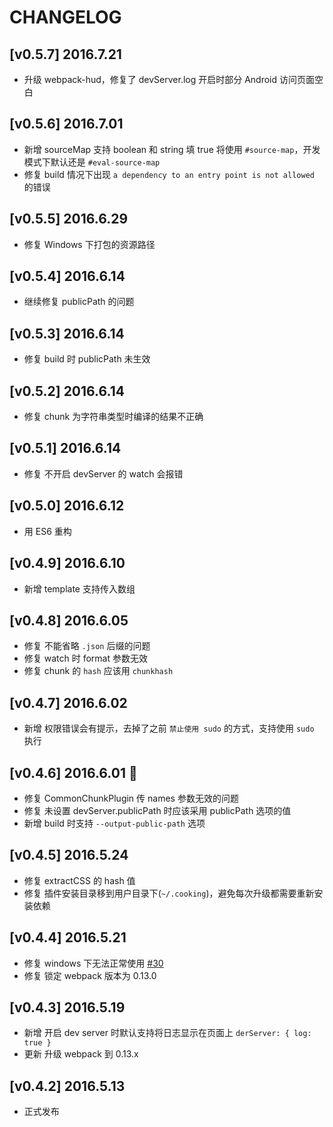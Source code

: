 # CHANGELOG

## [v0.5.7] 2016.7.21
- 升级 webpack-hud，修复了 devServer.log 开启时部分 Android 访问页面空白

## [v0.5.6] 2016.7.01
- 新增 sourceMap 支持 boolean 和 string 填 true 将使用 `#source-map`，开发模式下默认还是 `#eval-source-map`
- 修复 build 情况下出现 `a dependency to an entry point is not allowed` 的错误

## [v0.5.5] 2016.6.29
- 修复 Windows 下打包的资源路径

## [v0.5.4] 2016.6.14
- 继续修复 publicPath 的问题

## [v0.5.3] 2016.6.14
- 修复 build 时 publicPath 未生效

## [v0.5.2] 2016.6.14
- 修复 chunk 为字符串类型时编译的结果不正确

## [v0.5.1] 2016.6.14
- 修复 不开启 devServer 的 watch 会报错

## [v0.5.0] 2016.6.12
- 用 ES6 重构

## [v0.4.9] 2016.6.10
- 新增 template 支持传入数组


## [v0.4.8] 2016.6.05
- 修复 不能省略 `.json` 后缀的问题
- 修复 watch 时 format 参数无效
- 修复 chunk 的 `hash` 应该用 `chunkhash`

## [v0.4.7] 2016.6.02
- 新增 权限错误会有提示，去掉了之前 `禁止使用 sudo` 的方式，支持使用 `sudo` 执行

## [v0.4.6] 2016.6.01 🎁
- 修复 CommonChunkPlugin 传 names 参数无效的问题
- 修复 未设置 devServer.publicPath 时应该采用 publicPath 选项的值
- 新增 build 时支持 `--output-public-path` 选项

## [v0.4.5] 2016.5.24
- 修复 extractCSS 的 hash 值
- 修复 插件安装目录移到用户目录下(`~/.cooking`)，避免每次升级都需要重新安装依赖

## [v0.4.4] 2016.5.21
- 修复 windows 下无法正常使用 [#30](https://github.com/ElemeFE/cooking/issues/30)
- 修复 锁定 webpack 版本为 0.13.0

## [v0.4.3] 2016.5.19
- 新增 开启 dev server 时默认支持将日志显示在页面上 `derServer: { log: true }`
- 更新 升级 webpack 到 0.13.x

## [v0.4.2] 2016.5.13
- 正式发布
